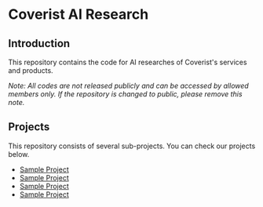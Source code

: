 # Coverist AI Research



## Introduction

This repository contains the code for AI researches of Coverist's services and products.

*Note: All codes are not released publicly and can be accessed by allowed members only. If the repository is changed to public, please remove this note.*


## Projects

This repository consists of several sub-projects. You can check our projects below.

- [Sample Project](./)
- [Sample Project](./)
- [Sample Project](./)
- [Sample Project](./)
